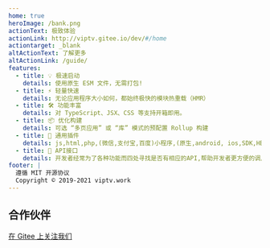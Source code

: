```yaml
---
home: true
heroImage: /bank.png
actionText: 极致体验
actionLink: http://viptv.gitee.io/dev/#/home  
actiontarget: _blank  
altActionText: 了解更多
altActionLink: /guide/
features:
  - title: 💡 极速启动
    details: 使用原生 ESM 文件，无需打包!
  - title: ⚡️ 轻量快速
    details: 无论应用程序大小如何，都始终极快的模块热重载（HMR）
  - title: 🛠️ 功能丰富
    details: 对 TypeScript、JSX、CSS 等支持开箱即用。
  - title: 📦 优化构建
    details: 可选 “多页应用” 或 “库” 模式的预配置 Rollup 构建
  - title: 🔩 通用插件
    details: js,html,php,(微信,支付宝,百度)小程序,(原生,android, ios,SDK,HBuilderX)插件组件,页面模板,项目模板,后台模板综合开发。
  - title: 🔑 API接口
    details: 开发者经常为了各种功能而四处寻找是否有相应的API,帮助开发者更方便的调用第三方的提供的各类API接口及服务,从而更好的构建开发者生态
footer: |
  遵循 MIT 开源协议
  Copyright © 2019-2021 viptv.work
---
```


<div class="frontpage sponsors">
  <h2>合作伙伴</h2>
  <a v-for="{ href, src, name } of sponsors" :href="href" target="_blank" rel="noopener" aria-label="sponsor-img">
    <img :src="src" :alt="name">
  </a>
  <br>
  <a href="https://gitee.com/viptv/viptv/" target="_blank" rel="noopener">在 Gitee 上关注我们</a>
</div>

<script setup>
import sponsors from './.vitepress/theme/sponsors.json'
</script>
